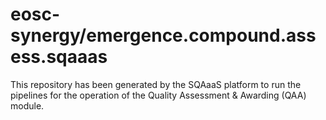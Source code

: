 <!--
SPDX-FileCopyrightText: Copyright contributors to the Software Quality Assurance as a Service (SQAaaS) project <sqaaas@ibergrid.eu>

SPDX-License-Identifier: GPL-3.0-only
-->

# eosc-synergy/emergence.compound.assess.sqaaas
This repository has been generated by the SQAaaS platform to run the pipelines
for the operation of the
Quality Assessment & Awarding (QAA)
module.